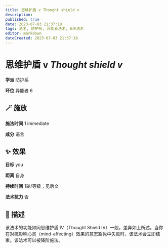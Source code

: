 ```yaml
---
title: 思维护盾 v Thought shield v
description: 
published: true
date: 2023-07-03 21:37:18
tags: 法术, 防护系, 异能者法术, 6环法术
editor: markdown
dateCreated: 2023-07-03 21:37:18
---
```


# **思维护盾 v** *Thought shield v*

**学派** 防护系 

**环位** 异能者 6

## 🪄 施放

**施法时间** 1 immediate

**成分** 语言

## ✨ 效果 

**目标** you 

**距离** 自身  

**持续时间** 1轮/等级；见后文 

**法术抗力** 否

## 📖 描述

该法术的功能如同思维护盾 IV（Thought Shield IV）一般，差异如上所述。当你在对抗影响心灵（mind-affecting）效果的意志豁免中失败时，该法术会立即结束。该法术可以被降阶施法。
    